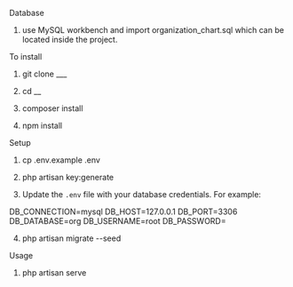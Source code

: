 Database

1. use MySQL workbench and import organization_chart.sql which can be located inside the project.

To install 

1. git clone ___

2. cd __

3. composer install

4. npm install

Setup

1. cp .env.example .env

2. php artisan key:generate

3. Update the `.env` file with your database credentials. For example:

 DB_CONNECTION=mysql
    DB_HOST=127.0.0.1
    DB_PORT=3306
    DB_DATABASE=org
    DB_USERNAME=root
    DB_PASSWORD=

4. php artisan migrate --seed

Usage

1. php artisan serve 





